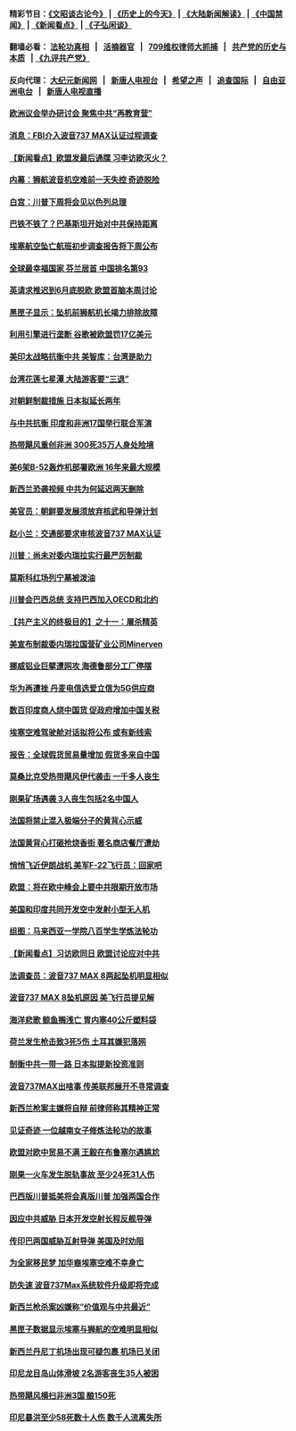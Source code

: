 #### 精彩节目：[《文昭谈古论今》](http://134.209.198.168/wenzhao) | [《历史上的今天》](http://134.209.198.168/today-in-history) | [《大陆新闻解读》](http://134.209.198.168/ntdtv-comedy) | [《中国禁闻》](http://134.209.198.168/ntdtv-news) | [《新闻看点》](http://134.209.198.168/news-insight) | [《子弘闲谈》](http://134.209.198.168/zihongxiantan/) 

  #### 翻墙必看： [法轮功真相](http://134.209.198.168:10000/videos/truth.html) &nbsp;&nbsp;|&nbsp;&nbsp; [活摘器官](http://134.209.198.168:10000/videos/res/Organs/) &nbsp;&nbsp;|&nbsp;&nbsp; [709维权律师大抓捕](http://134.209.198.168:10000/videos/709/) &nbsp;&nbsp;|&nbsp;&nbsp; [共产党的历史与本质](http://134.209.198.168:10000/videos/jiuping/) &nbsp;&nbsp;| [《九评共产党》](http://134.209.198.168:10000/videos/jiuping/) 

#### 反向代理： [大纪元新闻网](http://134.209.198.168:10080/) &nbsp;&nbsp;|&nbsp;&nbsp; [新唐人电视台](http://134.209.198.168:8000/) &nbsp;&nbsp;|&nbsp;&nbsp; [希望之声](http://134.209.198.168:8200/) &nbsp;&nbsp;|&nbsp;&nbsp; [追查国际](http://134.209.198.168:10010/) &nbsp;&nbsp;|&nbsp;&nbsp; [自由亚洲电台](http://134.209.198.168:9800/) &nbsp;&nbsp;|&nbsp;&nbsp; [新唐人电视直播](http://134.209.198.168/) 

#### [欧洲议会举办研讨会 聚焦中共“再教育营”](../pages/nsc418/n11127927.md?t=03210036) 

#### [消息：FBI介入波音737 MAX认证过程调查](../pages/nsc418/n11127985.md?t=03210036) 

#### [【新闻看点】欧盟发最后通牒 习李访欧灭火？](../pages/nsc418/n11127586.md?t=03210036) 

#### [内幕：狮航波音机空难前一天失控 奇迹脱险](../pages/nsc418/n11127559.md?t=03210036) 

#### [白宫：川普下周将会见以色列总理](../pages/nsc418/n11127676.md?t=03210036) 

#### [巴铁不铁了？巴基斯坦开始对中共保持距离](../pages/nsc418/n11127539.md?t=03210036) 

#### [埃塞航空坠亡航班初步调查报告将下周公布](../pages/nsc418/n11127328.md?t=03210036) 

#### [全球最幸福国家 芬兰居首 中国排名第93](../pages/nsc418/n11127394.md?t=03210036) 

#### [英请求推迟到6月底脱欧 欧盟首脑本周讨论](../pages/nsc418/n11127308.md?t=03210036) 

#### [黑匣子显示：坠机前狮航机长竭力排除故障](../pages/nsc418/n11127297.md?t=03210036) 

#### [利用引擎进行垄断 谷歌被欧盟罚17亿美元](../pages/nsc418/n11127294.md?t=03210036) 

#### [美印太战略抗衡中共 美智库：台湾是助力](../pages/nsc418/n11126970.md?t=03210036) 

#### [台湾花莲七星潭 大陆游客要“三退”](../pages/nsc418/n11124731.md?t=03210036) 

#### [对朝鲜制裁措施 日本拟延长两年](../pages/nsc418/n11126935.md?t=03210036) 

#### [与中共抗衡 印度和非洲17国举行联合军演](../pages/nsc418/n11126680.md?t=03210036) 

#### [热带飓风重创非洲 300死35万人身处险境](../pages/nsc418/n11126617.md?t=03210036) 

#### [美6架B-52轰炸机部署欧洲 16年来最大规模](../pages/nsc418/n11126396.md?t=03210036) 

#### [新西兰恐袭视频 中共为何延迟两天删除](../pages/nsc418/n11125623.md?t=03210036) 

#### [美官员：朝鲜要发展须放弃核武和导弹计划](../pages/nsc418/n11125592.md?t=03210036) 

#### [赵小兰：交通部要求审核波音737 MAX认证](../pages/nsc418/n11125495.md?t=03210036) 

#### [川普：尚未对委内瑞拉实行最严厉制裁](../pages/nsc418/n11125364.md?t=03210036) 

#### [莫斯科红场列宁墓被泼油](../pages/nsc418/n11125458.md?t=03210036) 

#### [川普会巴西总统 支持巴西加入OECD和北约](../pages/nsc418/n11125224.md?t=03210036) 

#### [【共产主义的终极目的】之十一：屠杀精英](../pages/nsc418/n11118442.md?t=03210036) 

#### [美宣布制裁委内瑞拉国营矿业公司Minerven](../pages/nsc418/n11124750.md?t=03210036) 

#### [挪威铝业巨擘遭网攻 海德鲁部分工厂停摆](../pages/nsc418/n11124891.md?t=03210036) 

#### [华为再遭挫 丹麦电信选爱立信为5G供应商](../pages/nsc418/n11124838.md?t=03210036) 

#### [数百印度商人烧中国货 促政府增加中国关税](../pages/nsc418/n11124571.md?t=03210036) 

#### [埃塞空难驾驶舱对话拟将公布 或有新线索](../pages/nsc418/n11124659.md?t=03210036) 

#### [报告：全球假货贸易量增加 假货多来自中国](../pages/nsc418/n11124186.md?t=03210036) 

#### [莫桑比克受热带飓风伊代袭击 一千多人丧生](../pages/nsc418/n11124289.md?t=03210036) 

#### [刚果矿场遇袭 3人丧生包括2名中国人](../pages/nsc418/n11124335.md?t=03210036) 

#### [法国将禁止混入极端分子的黄背心示威](../pages/nsc418/n11124309.md?t=03210036) 

#### [法国黄背心打砸抢烧香街 著名商店餐厅遭劫](../pages/nsc418/n11124207.md?t=03210036) 

#### [悄悄飞近伊朗战机 美军F-22飞行员：回家吧](../pages/nsc418/n11124228.md?t=03210036) 

#### [欧盟：将在欧中峰会上要中共限期开放市场](../pages/nsc418/n11124114.md?t=03210036) 

#### [美国和印度共同开发空中发射小型无人机](../pages/nsc418/n11124071.md?t=03210036) 

#### [组图：马来西亚一学院八百学生学炼法轮功](../pages/nsc418/n11122496.md?t=03210036) 

#### [【新闻看点】习访欧同日 欧盟讨论应对中共](../pages/nsc418/n11122515.md?t=03210036) 

#### [法调查员：波音737 MAX 8两起坠机明显相似](../pages/nsc418/n11122662.md?t=03210036) 

#### [波音737 MAX 8坠机原因 美飞行员提见解](../pages/nsc418/n11122287.md?t=03210036) 

#### [海洋悲歌 鲸鱼搁浅亡 胃内塞40公斤塑料袋](../pages/nsc418/n11122489.md?t=03210036) 

#### [荷兰发生枪击致3死5伤 土耳其嫌犯落网](../pages/nsc418/n11121983.md?t=03210036) 

#### [制衡中共一带一路 日本拟提新投资准则](../pages/nsc418/n11122518.md?t=03210036) 

#### [波音737MAX出啥事 传美联邦展开不寻常调查](../pages/nsc418/n11120874.md?t=03210036) 

#### [新西兰枪案主嫌将自辩 前律师称其精神正常](../pages/nsc418/n11122052.md?t=03210036) 

#### [见证奇迹 一位越南女子修炼法轮功的故事](../pages/nsc418/n11119803.md?t=03210036) 

#### [欧盟对欧中贸易不满 王毅在布鲁塞尔遇尴尬](../pages/nsc418/n11122031.md?t=03210036) 

#### [刚果一火车发生脱轨事故 至少24死31人伤](../pages/nsc418/n11121893.md?t=03210036) 

#### [巴西版川普抵美将会真版川普 加强两国合作](../pages/nsc418/n11121693.md?t=03210036) 

#### [因应中共威胁 日本开发空射长程反舰导弹](../pages/nsc418/n11121632.md?t=03210036) 

#### [传印巴两国威胁互射导弹 美国及时劝阻](../pages/nsc418/n11121331.md?t=03210036) 

#### [为全家移民梦 加华裔埃塞空难不幸身亡](../pages/nsc418/n11121108.md?t=03210036) 

#### [防失速 波音737Max系统软件升级即将完成](../pages/nsc418/n11120822.md?t=03210036) 

#### [新西兰枪杀案凶嫌称“价值观与中共最近”](../pages/nsc418/n11120268.md?t=03210036) 

#### [黑匣子数据显示埃塞与狮航的空难明显相似](../pages/nsc418/n11120298.md?t=03210036) 

#### [新西兰丹尼丁机场出现可疑包裹 机场已关闭](../pages/nsc418/n11120018.md?t=03210036) 

#### [印尼龙目岛山体滑坡 2名游客丧生35人被困](../pages/nsc418/n11119948.md?t=03210036) 

#### [热带飓风横扫非洲3国 酿150死](../pages/nsc418/n11119881.md?t=03210036) 

#### [印尼暴洪至少58死数十人伤 数千人流离失所](../pages/nsc418/n11119852.md?t=03210036) 

